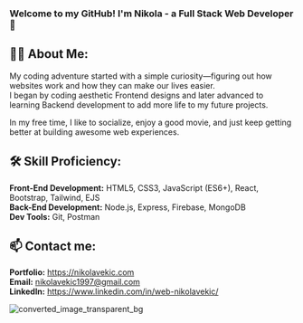 ### Welcome to my GitHub! I'm Nikola - a Full Stack Web Developer 👋

## 👩‍💻 About Me:
My coding adventure started with a simple curiosity—figuring out how websites work and how they can make our lives easier.<br/>
I began by coding aesthetic Frontend designs and later advanced to learning Backend development to add more life to my future projects.

In my free time, I like to socialize, enjoy a good movie, and just keep getting better at building awesome web experiences.

## 🛠️ Skill Proficiency:
**Front-End Development:** HTML5, CSS3, JavaScript (ES6+), React, Bootstrap, Tailwind, EJS <br />
**Back-End Development:** Node.js, Express, Firebase, MongoDB <br />
**Dev Tools:** Git, Postman <br />

## 📫 Contact me:
**Portfolio:** https://nikolavekic.com <br />
**Email:** nikolavekic1997@gmail.com <br />
**LinkedIn:** https://www.linkedin.com/in/web-nikolavekic/ <br />


![converted_image_transparent_bg](https://github.com/NikolaVekic/NikolaVekic/assets/55920607/3d168a1c-4ec9-46e7-9019-32f94d56f702)



